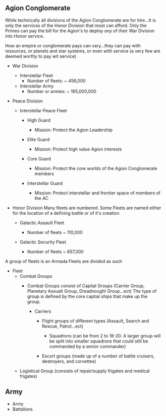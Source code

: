 ## Agion Conglomerate

While technically all divisions of the Agion Conglomerate are for hire...It is only the services of the Honor Division that most can afford. Only the Primes can pay the bill for the Agion's to deploy _any_ of their War Division into Honor service.

How an empire or conglomerate pays can vary...they can pay with resources, or planets and star systems, or even with service (a very few are deemed worthy to pay wit service)



- War Division
  - Interstellar Fleet
    - Number of fleets: ~ 456,000
  - Interstellar Army
    - Number or armies: ~ 165,000,000

- Peace Division
  - Interstellar Peace Fleet
    - High Guard
      - Mission: Protect the Agion Leadership

    - Elite Guard
      - Mission: Protect high value Agion interests

    - Core Guard
      - Mission: Protect the core worlds of the Agion Conglomerate members

    - Interstellar Guard
      - Mission: Protect interstellar and frontier space of members of the AC

- Honor Division
  Many fleets are numbered. Some Fleets are named either for the location of a defining battle or of it's
   creation
  - Galactic Assault Fleet
    - Number of fleets ~ 110,000

  - Galactic Security Fleet
    - Number of fleets ~ 657,000

A group of fleets is an Armada
Fleets are divided as such

- Fleet
  - Combat Groups
    - Combat Groups consist of Capital Groups (Carrier Group, Planetary Assualt Group, Dreadnought Group...ect)
      The type of group is defined by the core captial ships that make up the group.

      - Carriers
        - Flight groups of different types (Assault, Search and Rescue, Patrol...ect)
          - Squadrons (can be from 2 to 18-20. A larger group will be split into smaller squadrons that could still be commanded by a senior commander)

        - Escort groups (made up of a number of battle cruisers, destroyers, and corvettes)
  - Logistical Group (consists of repair/supply frigates and medical frigates)

## Army

- Army
 - Battalions
